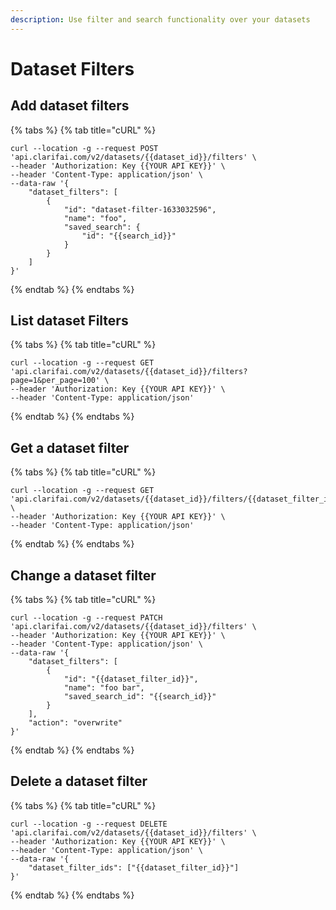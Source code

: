 ```yaml
---
description: Use filter and search functionality over your datasets
---
```



# Dataset Filters

## Add dataset filters
{% tabs %}
{% tab title="cURL" %}
```cURL
curl --location -g --request POST 'api.clarifai.com/v2/datasets/{{dataset_id}}/filters' \
--header 'Authorization: Key {{YOUR API KEY}}' \
--header 'Content-Type: application/json' \
--data-raw '{
    "dataset_filters": [
        {
            "id": "dataset-filter-1633032596",
            "name": "foo",
            "saved_search": {
                "id": "{{search_id}}"
            }
        }
    ]
}'
```
{% endtab %}
{% endtabs %}

## List dataset Filters
{% tabs %}
{% tab title="cURL" %}
```cURL
curl --location -g --request GET 'api.clarifai.com/v2/datasets/{{dataset_id}}/filters?page=1&per_page=100' \
--header 'Authorization: Key {{YOUR API KEY}}' \
--header 'Content-Type: application/json'
```
{% endtab %}
{% endtabs %}

## Get a dataset filter
{% tabs %}
{% tab title="cURL" %}
```cURL
curl --location -g --request GET 'api.clarifai.com/v2/datasets/{{dataset_id}}/filters/{{dataset_filter_id}}' \
--header 'Authorization: Key {{YOUR API KEY}}' \
--header 'Content-Type: application/json'
```
{% endtab %}
{% endtabs %}

## Change a dataset filter

{% tabs %}
{% tab title="cURL" %}
```cURL
curl --location -g --request PATCH 'api.clarifai.com/v2/datasets/{{dataset_id}}/filters' \
--header 'Authorization: Key {{YOUR API KEY}}' \
--header 'Content-Type: application/json' \
--data-raw '{
    "dataset_filters": [
        {
            "id": "{{dataset_filter_id}}",
            "name": "foo bar",
            "saved_search_id": "{{search_id}}"
        }
    ],
    "action": "overwrite"
}'
```
{% endtab %}
{% endtabs %}

## Delete a dataset filter
{% tabs %}
{% tab title="cURL" %}
```cURL
curl --location -g --request DELETE 'api.clarifai.com/v2/datasets/{{dataset_id}}/filters' \
--header 'Authorization: Key {{YOUR API KEY}}' \
--header 'Content-Type: application/json' \
--data-raw '{
    "dataset_filter_ids": ["{{dataset_filter_id}}"]
}'
```
{% endtab %}
{% endtabs %}
